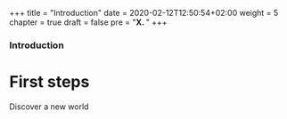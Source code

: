 +++
title = "Introduction"
date = 2020-02-12T12:50:54+02:00
weight = 5
chapter = true
draft = false
pre = "<b>X. </b>"
+++

### Introduction

# First steps

Discover a new world